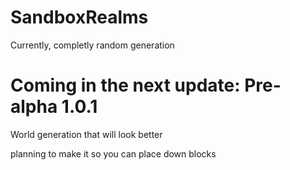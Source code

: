 # SandboxRealms
Currently, completly random generation

# Coming in the next update: Pre-alpha 1.0.1
World generation that will look better

planning to make it so you can place down blocks
